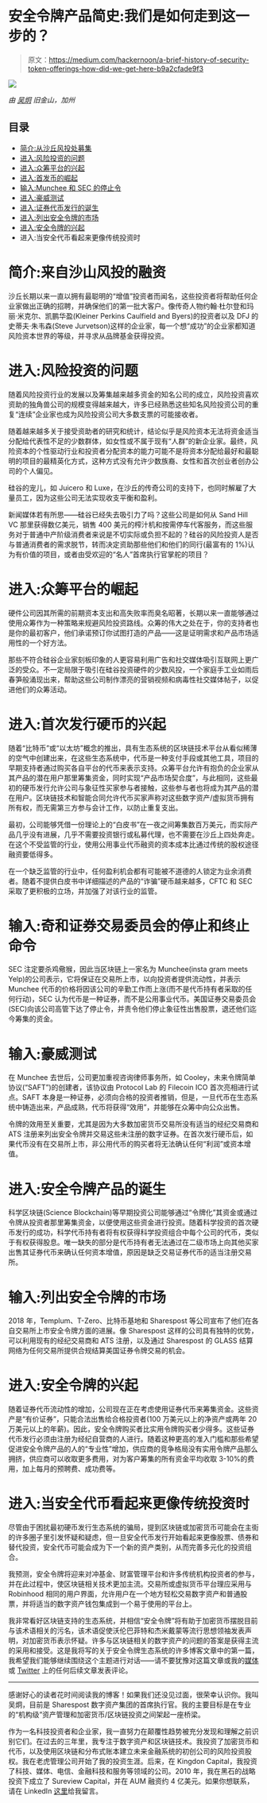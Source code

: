 # 安全令牌产品简史:我们是如何走到这一步的？

> 原文：<https://medium.com/hackernoon/a-brief-history-of-security-token-offerings-how-did-we-get-here-b9a2cfade9f3>

![](img/1bc75d681f187680f7a2d3a59bec96b2.png)

*由* [*吴炯*](https://www.linkedin.com/in/johnwu87/) *旧金山，加州*

## 目录

*   [简介:从沙丘风投处募集](/p/b9a2cfade9f3#fc87)
*   [进入:风险投资的问题](/p/b9a2cfade9f3#a350)
*   [进入:众筹平台的兴起](/p/b9a2cfade9f3#19d8)
*   [进入:首发币的崛起](/p/b9a2cfade9f3#769a)
*   [输入:Munchee 和 SEC 的停止令](/p/b9a2cfade9f3#9126)
*   [进入:豪威测试](/p/b9a2cfade9f3#52e2)
*   [进入:证券代币发行的诞生](/p/b9a2cfade9f3#a05e)
*   [进入:列出安全令牌的市场](/p/b9a2cfade9f3#4330)
*   [进入:安全令牌的兴起](/p/b9a2cfade9f3#b68e)
*   进入:当安全代币看起来更像传统投资时

# 简介:来自沙山风投的融资

沙丘长期以来一直以拥有最聪明的“增值”投资者而闻名，这些投资者将帮助任何企业家做出正确的招聘，并确保他们的第一批大客户。像传奇人物约翰·杜尔登和玛丽·米克尔、凯鹏华盈(Kleiner Perkins Caulfield and Byers)的投资者以及 DFJ 的史蒂夫·朱韦森(Steve Jurvetson)这样的企业家，每一个想“成功”的企业家都知道风险资本世界的等级，并寻求从品牌基金获得投资。

# 进入:风险投资的问题

随着风险投资行业的发展以及筹集越来越多资金的知名公司的成立，风险投资喜欢资助的独角兽公司的规模变得越来越大，许多已经熟悉这些知名风险投资公司的重复“连续”企业家也成为风险投资公司大多数支票的可能接收者。

随着越来越多关于接受资助者的研究和统计，结论似乎是风险资本无法将资金适当分配给代表性不足的少数群体，如女性或不属于现有“人群”的新企业家。最终，风险资本的个性驱动行业和投资者分配资本的能力可能不是将资本分配给最好和最聪明的项目的最精英化方式，这种方式没有允许少数族裔、女性和首次创业者创办公司的个人偏见。

硅谷的宠儿，如 Juicero 和 Luxe，在沙丘的传奇公司的支持下，也同时解雇了大量员工，因为这些公司无法实现收支平衡和盈利。

新闻媒体若有所思——硅谷已经失去吸引力了吗？这些公司是如何从 Sand Hill VC 那里获得数亿美元，销售 400 美元的榨汁机和按需停车代客服务，而这些服务对于普通中产阶级消费者来说是不切实际或负担不起的？硅谷的风险投资人是否与普通消费者的需求脱节，转而决定资助那些他们和他们的同行(最富有的 1%)认为有价值的项目，或者由受欢迎的“名人”首席执行官掌舵的项目？

# 进入:众筹平台的崛起

硬件公司因其所需的前期资本支出和高失败率而臭名昭著，长期以来一直能够通过使用众筹作为一种策略来规避风险投资路线。众筹的伟大之处在于，你的支持者也是你的最初客户，他们承诺预订你试图打造的产品——这是证明需求和产品市场适用性的一个好方法。

那些不符合硅谷企业家刻板印象的人更容易利用广告和社交媒体吸引互联网上更广泛的受众。不一定局限于吸引在硅谷投资硬件的少数风投，一个家庭手工业如雨后春笋般涌现出来，帮助这些公司制作漂亮的营销视频和病毒性社交媒体帖子，以促进他们的众筹活动。

# 进入:首次发行硬币的兴起

随着“比特币”或“以太坊”概念的推出，具有生态系统的区块链技术平台从看似稀薄的空气中创建出来，在这些生态系统中，代币是一种支付手段或其他工具，项目的早期支持者通过购买各自平台的代币来表示支持。众筹平台允许有抱负的企业家从其产品的潜在用户那里筹集资金，同时实现“产品市场契合度”，与此相同，这些最初的硬币发行允许公司与象征性买家参与者接触，这些参与者也将成为其产品的潜在用户。区块链技术和智能合同允许代币买家声称对这些数字资产/虚拟货币拥有所有权，而无需第三方参与会计工作，以防止重复支出。

最初，公司能够凭借一份理论上的“白皮书”在一夜之间筹集数百万美元，而实际产品几乎没有进展，几乎不需要投资银行或私募代理，也不需要在沙丘上四处奔走。在这个不受监管的行业，使用公用事业代币融资的资本成本比通过传统的股权途径融资要低得多。

在一个缺乏监管的行业中，任何盈利机会都有可能被不道德的人锁定为业余消费者。随着不提供白皮书中详细描述的产品的“诈骗”硬币越来越多，CFTC 和 SEC 采取了更积极的立场，并加强了对该行业的监管。

# 输入:奇和证券交易委员会的停止和终止命令

SEC 注定要杀鸡儆猴，因此当区块链上一家名为 Munchee(insta gram meets Yelp)的公司表示，它将保证在交易所上市，以向投资者提供流动性，并表示 Munchee 代币的价格将因该公司的辛勤工作而上涨(而不是代币持有者采取的任何行动)，SEC 认为代币是一种证券，而不是公用事业代币。美国证券交易委员会(SEC)向该公司高管下达了停止令，并责令他们停止象征性出售股票，退还他们迄今筹集的资金。

# 输入:豪威测试

在 Munchee 去世后，公司更加重视咨询律师事务所，如 Cooley，未来令牌简单协议(“SAFT”)的创建者，该协议由 Protocol Lab 的 Filecoin ICO 首次亮相进行试点。SAFT 本身是一种证券，必须向合格的投资者推销，但是，一旦代币在生态系统中铸造出来，产品成熟，代币将获得“效用”，并能够在众筹中向公众出售。

令牌的效用至关重要，尤其是因为大多数加密货币交易所没有适当的经纪交易商和 ATS 注册来列出安全令牌并交易这些未注册的数字证券。在首次发行硬币后，如果代币没有在交易所上市，非公用代币的购买者将无法确认任何“利润”或资本增值。

# 进入:安全令牌产品的诞生

科学区块链(Science Blockchain)等早期投资公司能够通过“令牌化”其资金或通过令牌从投资者那里筹集资金，以便使用这些资金进行投资。随着科学投资的首次硬币发行的成功，科学代币持有者将有权获得科学投资组合中每个公司的代币，类似于有权获得股息。唯一缺失的部分是代币持有者无法通过在二级市场上向其他买家出售其证券代币来确认任何资本增值，原因是缺乏交易证券代币的适当注册交易所。

# 输入:列出安全令牌的市场

2018 年，Templum、T-Zero、比特币基地和 Sharespost 等公司宣布了他们在各自交易所上市安全令牌方面的进展。像 Sharespost 这样的公司具有独特的优势，可以利用现有的经纪交易商和 ATS 注册，以及通过 Sharespost 的 GLASS 结算网络为任何交易所提供合规结算美国证券令牌交易的机会。

# 进入:安全令牌的兴起

随着证券代币流动性的增加，公司现在正在考虑使用证券代币来筹集资金。这些资产是“有价证券”，只能合法出售给合格投资者(100 万美元以上的净资产或两年 20 万美元以上的年薪)。因此，安全令牌购买者比实用令牌购买者少得多。这些证券代币发行必须由注册为经纪自营商的人进行。随着这种更高的准入门槛和那些希望促进安全令牌产品的人的“专业性”增加，供应商的竞争格局没有实用令牌产品那么拥挤，供应商可以收取更多费用，对为客户筹集的所有资金平均收取 3-10%的费用，加上每月的预聘费、成功费等。

# 进入:当安全代币看起来更像传统投资时

尽管由于困扰最初硬币发行生态系统的骗局，提到区块链或加密货币可能会在主街的许多圈子里引发怀疑和疑虑，但一旦安全代币发行开始看起来更像股票、债券和替代投资，安全代币可能会成为下一个新的资产类别，从而完善多元化的投资组合。

我预测，安全令牌将迎来对冲基金、财富管理平台和许多传统机构投资者的参与，并在此过程中，使区块链相关技术更加主流。交易所或虚拟货币平台理应采用与 Robinhood 相同的用户界面，允许用户在一个地方轻松交易数字资产和普通股票，并将适当的数字资产钱包集成到一个易于使用的平台上。

我非常看好区块链支持的生态系统，并相信“安全令牌”将有助于加密货币摆脱目前与该术语相关的污名，该术语促使沃伦巴菲特和杰米戴蒙等流行思想领袖发表声明，对加密货币表示怀疑。许多与区块链相关的数字资产的问题的答案是获得主流的采用和接受。这是我将写的关于安全令牌生态系统的许多博客文章中的第一篇，我希望我们能够继续围绕这个主题进行对话——请不要犹豫对这篇文章或我的[媒体](/@John1wu)或 [Twitter](https://twitter.com/John1wu) 上的任何后续文章发表评论。

___

感谢好心的读者花时间阅读我的博客！如果我们还没见过面，很荣幸认识你。我叫吴炯，目前是 Sharespost 数字资产集团的首席执行官。我的主要目标是在专业的“机构级”资产管理和加密货币/区块链投资之间架起一座桥梁。

作为一名科技投资者和企业家，我一直努力在颠覆性趋势被充分发现和理解之前识别它们。在过去的三年里，我专注于数字资产和区块链技术。我投资了加密货币和代币，以及使用区块链和分布式账本建立未来金融系统的初创公司的风险投资股权。我在老虎管理公司开始了我的投资生涯。后来，在 Kingdon Capital，我投资了科技、媒体、电信、金融科技和服务等领域的公司。2010 年，我在黑石的战略投资下成立了 Sureview Capital，并在 AUM 融资约 4 亿美元。如果你想联系，请在 LinkedIn [这里](https://www.linkedin.com/in/johnwu87/)给我留言。